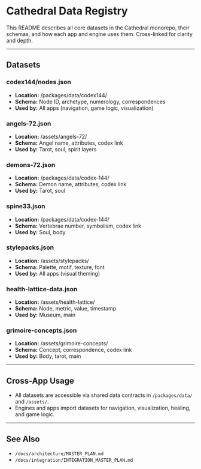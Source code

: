 # Cathedral Data Registry

This README describes all core datasets in the Cathedral monorepo, their schemas, and how each app and engine uses them. Cross-linked for clarity and depth.

---

## Datasets

### codex144/nodes.json
- **Location:** /packages/data/codex144/
- **Schema:** Node ID, archetype, numerology, correspondences
- **Used by:** All apps (navigation, game logic, visualization)

### angels-72.json
- **Location:** /assets/angels-72/
- **Schema:** Angel name, attributes, codex link
- **Used by:** Tarot, soul, spirit layers

### demons-72.json
- **Location:** /packages/data/codex-144/
- **Schema:** Demon name, attributes, codex link
- **Used by:** Tarot, soul

### spine33.json
- **Location:** /packages/data/codex-144/
- **Schema:** Vertebrae number, symbolism, codex link
- **Used by:** Soul, body

### stylepacks.json
- **Location:** /assets/stylepacks/
- **Schema:** Palette, motif, texture, font
- **Used by:** All apps (visual theming)

### health-lattice-data.json
- **Location:** /assets/health-lattice/
- **Schema:** Node, metric, value, timestamp
- **Used by:** Museum, main

### grimoire-concepts.json
- **Location:** /assets/grimoire-concepts/
- **Schema:** Concept, correspondence, codex link
- **Used by:** Body, tarot, main

---

## Cross-App Usage
- All datasets are accessible via shared data contracts in `/packages/data/` and `/assets/`.
- Engines and apps import datasets for navigation, visualization, healing, and game logic.

---

## See Also
- `/docs/architecture/MASTER_PLAN.md`
- `/docs/integration/INTEGRATION_MASTER_PLAN.md`
